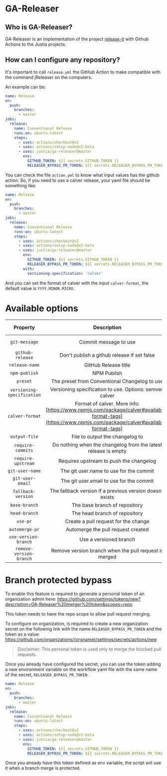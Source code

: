 # GA-Releaser

## Who is GA-Releaser?
GA-Releaser is an implementation of the project [release-it](https://github.com/release-it/release-it) with Github Actions to the Justia projects.

## How can I configure any repository?
It's important to call `release.yml` the GitHub Action to make compatible with the command jReleaser on the computers.

An example can be:
```yaml
name: Release
on:
  push:
    branches:
      - master
jobs:
  release:
    name: Conventional Release
    runs-on: ubuntu-latest
    steps:
      - uses: actions/checkout@v2
      - uses: actions/setup-node@v2-beta
      - uses: justia/ga-releaser@master
        env:
          GITHUB_TOKEN: ${{ secrets.GITHUB_TOKEN }}
          RELEASER_BYPASS_PR_TOKEN: ${{ secrets.RELEASER_BYPASS_PR_TOKEN }}
```

You can check the file `action.yml` to know what input values has the github action.
So, if you need to use a calver release, your yaml file should be something like:
```yaml
name: Release
on:
  push:
    branches:
      - master
jobs:
  release:
    name: Conventional Release
    runs-on: ubuntu-latest
    steps:
      - uses: actions/checkout@v2
      - uses: actions/setup-node@v2-beta
      - uses: justia/ga-releaser@master
        env:
          GITHUB_TOKEN: ${{ secrets.GITHUB_TOKEN }}
          RELEASER_BYPASS_PR_TOKEN: ${{ secrets.RELEASER_BYPASS_PR_TOKEN }}
        with:
          versioning-specification: 'calver'
```
And you can set the format of calver with the input `calver-format`, the default value is `YYYY.MINOR.MICRO`.


# Available options

|          Property          |                                                                      Description                                                                      |           Default          | Is required? |
|:--------------------------:|:-----------------------------------------------------------------------------------------------------------------------------------------------------:|:--------------------------:|:------------:|
|        `git-message`       |                                                                 Commit message to use                                                                 | chore(release): ${version} |       ❌      |
|      `github-release`      |                                                      Don't publish a github release if set false                                                      |            true            |       ❌      |
|       `release-name`       |                                                                  GitHub Release title                                                                 |     Release ${version}     |       ❌      |
|        `npm-publish`       |                                                                      NPM Publish                                                                      |            false           |       ❌      |
|          `preset`          |                                                     The preset from Conventional Changelog to use                                                     |           angular          |       ❌      |
| `versioning-specification` |                                                Versioning specification to use. Options: semver, calver                                               |           semver           |       ❌      |
|       `calver-format`      | Format of calver. More info: [https://www.npmjs.com/package/calver#available-format-tags](https://www.npmjs.com/package/calver#available-format-tags) |      YYYY.MINOR.MICRO      |       ❌      |
|        `output-file`       |                                                            File to output the changelog to                                                            |        CHANGELOG.md        |       ❌      |
|      `require-commits`     |                                             Do nothing when the changelog from the latest release is empty                                            |            true            |       ❌      |
|     `require-upstream`     |                                                        Requires upstream to push the changelog                                                        |            false           |       ❌      |
|       `git-user-name`      |                                                        The git user.name to use for the commit                                                        |                            |       ❌      |
|      `git-user-email`      |                                                        The git user.email to use for the commit                                                       |                            |       ❌      |
|     `fallback-version`     |                                               The fallback version if a previous version doesn't exists                                               |            0.0.0           |       ❌      |
|        `base-branch`       |                                                             The base branch of repository                                                             |           master           |       ❌      |
|        `head-branch`       |                                                             The head branch of repository                                                             |           develop          |       ❌      |
|          `use-pr`          |                                                          Create a pull request for the change                                                         |            true            |       ❌      |
|       `automerge-pr`       |                                                           Automerge the pull request created                                                          |            true            |       ❌      |
|    `use-version-branch`    |                                                                 Use a versioned branch                                                                |            true            |       ❌      |
|   `remove-version-branch`  |                                                 Remove version branch when the pull request is merged                                                 |            true            |       ❌      |

# Branch protected bypass
To enable this feature is required to generate a personal token of an organization admin here: https://github.com/settings/tokens/new?description=GA-Releaser%20merger%20token&scopes=repo

This token needs to have the repo scope to allow pull request merging.

To configure on organization, is required to create a new organization secret on the following link with the name `RELEASER_BYPASS_PR_TOKEN` and the token as a value:
https://github.com/organizations/{orgname}/settings/secrets/actions/new

> Disclaimer: This personal token is used only to merge the blocked pull requests.


Once you already have configured the secret, you can use the token adding a new environment variable on the workflow yaml file with the same name of the secret, `RELEASER_BYPASS_PR_TOKEN`:

```yaml
name: Release
on:
  push:
    branches:
      - master
jobs:
  release:
    name: Conventional Release
    runs-on: ubuntu-latest
    steps:
      - uses: actions/checkout@v2
      - uses: actions/setup-node@v2-beta
      - uses: justia/ga-releaser@master
        env:
          GITHUB_TOKEN: ${{ secrets.GITHUB_TOKEN }}
          RELEASER_BYPASS_PR_TOKEN: ${{ secrets.RELEASER_BYPASS_PR_TOKEN }}
```

Once you already have this token defined as env variable, the script will use it when a branch merge is protected.
